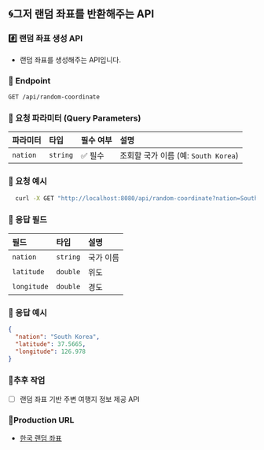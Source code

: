 ## 🌀그저 랜덤 좌표를 반환해주는 API

### #️⃣ 랜덤 좌표 생성 API
- 랜덤 좌표를 생성해주는 API입니다.

### 📍 Endpoint
`GET /api/random-coordinate`

### 📌 요청 파라미터 (Query Parameters)
| **파라미터**  | **타입**  | **필수 여부** | **설명** |
|:------------|:------|:--------|:----------------|
| `nation`   | `string` | ✅ 필수 | 조회할 국가 이름 (예: `South Korea`) |

### 🔹 요청 예시
```bash
  curl -X GET "http://localhost:8080/api/random-coordinate?nation=South%20Korea"
```

### 🔹 응답 필드
| **필드**      | **타입**  | **설명** |
|:------------|:------|:--------|
| `nation`   | `string` | 국가 이름 |
| `latitude` | `double` | 위도 |
| `longitude`| `double` | 경도 |

### 🔹 응답 예시
```json
{
  "nation": "South Korea",
  "latitude": 37.5665,
  "longitude": 126.978
}
```

### 🔹추후 작업
- [ ] 랜덤 좌표 기반 주변 여행지 정보 제공 API

### 🔹Production URL
- [한국 랜덤 좌표](https://old-stace-gguip1-1d7c5e3e.koyeb.app/api/random-coordinate?nation=South%20Korea)